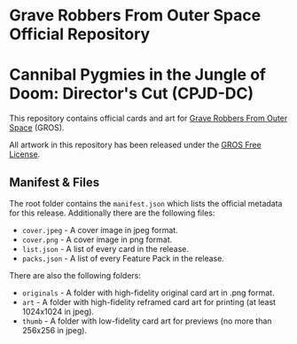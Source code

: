 # Grave Robbers From Outer Space Official Repository
# Cannibal Pygmies in the Jungle of Doom: Director's Cut (CPJD-DC)

This repository contains official cards and art for [Grave Robbers From Outer Space](https://graverobbersgame.com) (GROS).

All artwork in this repository has been released under the [GROS Free License](rules/license-current.md).

## Manifest & Files

The root folder contains the `manifest.json` which lists the official metadata for this release. Additionally there are the following files:

- `cover.jpeg` - A cover image in jpeg format.
- `cover.png` - A cover image in png format.
- `list.json` - A list of every card in the release.
- `packs.json` - A list of every Feature Pack in the release.

There are also the following folders:

- `originals` - A folder with high-fidelity original card art in .png format.
- `art` - A folder with high-fidelity reframed card art for printing (at least 1024x1024 in jpeg).
- `thumb` - A folder with low-fidelity card art for previews (no more than 256x256 in jpeg).